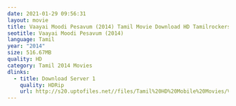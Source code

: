 ```yaml
---
date: 2021-01-29 09:56:31
layout: movie
title: Vaayai Moodi Pesavum (2014) Tamil Movie Download HD Tamilrockers Moviesda
seotitle: Vaayai Moodi Pesavum (2014)
language: Tamil
year: "2014"
size: 516.67MB
quality: HD
category: Tamil 2014 Movies
dlinks:
  - title: Download Server 1
    quality: HDRip
    url: http://s20.uptofiles.net//files/Tamil%20HD%20Mobile%20Movies/Vaayai%20Moodi%20Pesavum%20(2014)/Vaayai%20Moodi%20Pesavum%20(640x360)/Vaayai%20Moodi%20Pesavum%20HD.mp4
---
```

